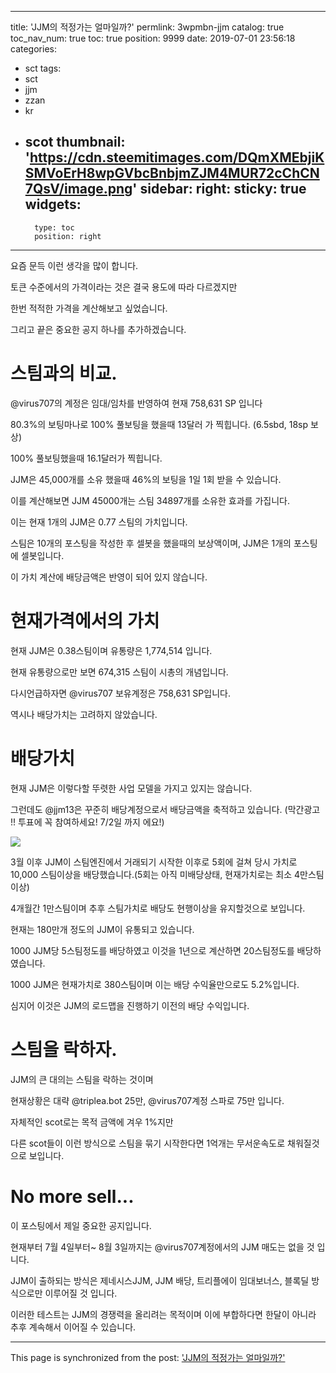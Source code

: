 
---
title: 'JJM의 적정가는 얼마일까?'
permlink: 3wpmbn-jjm
catalog: true
toc_nav_num: true
toc: true
position: 9999
date: 2019-07-01 23:56:18
categories:
- sct
tags:
- sct
- jjm
- zzan
- kr
- scot
thumbnail: 'https://cdn.steemitimages.com/DQmXMEbjiKSMVoErH8wpGVbcBnbjmZJM4MUR72cChCN7QsV/image.png'
sidebar:
    right:
        sticky: true
widgets:
    -
        type: toc
        position: right
---


요즘 문득 이런 생각을 많이 합니다.

토큰 수준에서의 가격이라는 것은 결국  용도에  따라 다르겠지만

한번 적적한 가격을 계산해보고 싶었습니다.

그리고 끝은 중요한 공지 하나를 추가하겠습니다.

# 스팀과의 비교.

@virus707의 계정은 임대/임차를 반영하여 현재 758,631 SP 입니다

80.3%의 보팅마나로 100% 풀보팅을 했을때 13달러 가 찍힙니다. (6.5sbd, 18sp 보상)

100% 풀보팅했을때 16.1달러가 찍힙니다.

JJM은 45,000개를 소유 했을때 46%의 보팅을 1일 1회 받을 수 있습니다.

이를 계산해보면 JJM 45000개는 스팀 34897개를 소유한  효과를 가집니다.

이는 현재 1개의 JJM은 0.77 스팀의 가치입니다.

스팀은 10개의 포스팅을 작성한 후 셀봇을 했을때의 보상액이며, JJM은 1개의 포스팅에 셀봇입니다.

이 가치 계산에 배당금액은 반영이 되어 있지 않습니다.

# 현재가격에서의 가치

현재 JJM은 0.38스팀이며 유통량은 1,774,514 입니다.

현재 유통량으로만 보면 674,315 스팀이 시총의 개념입니다.

다시언급하자면 @virus707 보유계정은 758,631 SP입니다.

역시나  배당가치는 고려하지 않았습니다.



# 배당가치

현재 JJM은 이렇다할 뚜렷한 사업 모델을 가지고 있지는 않습니다.

그런데도 @jjm13은 꾸준히 배당계정으로서 배당금액을 축적하고 있습니다.
(막간광고 !! 투표에 꼭 참여하세요! 7/2일 까지 에요!)

![](https://cdn.steemitimages.com/DQmXMEbjiKSMVoErH8wpGVbcBnbjmZJM4MUR72cChCN7QsV/image.png)

3월 이후 JJM이 스팀엔진에서 거래되기 시작한 이후로 5회에 걸쳐 당시 가치로 10,000 스팀이상을 배당했습니다.(5회는 아직 미배당상태, 현재가치로는 최소 4만스팀이상)

4개월간 1만스팀이며 추후 스팀가치로 배당도 현행이상을 유지할것으로 보입니다.

현재는 180만개 정도의 JJM이 유통되고 있습니다.

1000 JJM당 5스팀정도를 배당하였고 이것을 1년으로 계산하면 20스팀정도를 배당하였습니다.

1000 JJM은 현재가치로 380스팀이며  이는 배당 수익율만으로도 5.2%입니다.

심지어 이것은 JJM의 로드맵을 진행하기 이전의 배당 수익입니다.

# 스팀을 락하자.
JJM의 큰 대의는 스팀을 락하는 것이며 

현재상황은 대략 @triplea.bot 25만, @virus707계정 스파로 75만 입니다.

자체적인 scot로는 목적 금액에 겨우 1%지만

다른 scot들이 이런 방식으로 스팀을 묶기 시작한다면 1억개는 무서운속도로 채워질것으로 보입니다.

# No more sell...

이 포스팅에서 제일 중요한 공지입니다. 

현재부터 7월 4일부터~ 8월 3일까지는 @virus707계정에서의 JJM 매도는 없을 것 입니다.

JJM이 출하되는 방식은 제네시스JJM, JJM 배당, 트리플에이 임대보너스, 블록딜 방식으로만 이루어질 것 입니다.

이러한 테스트는 JJM의 경쟁력을 올리려는 목적이며 이에 부합하다면 한달이 아니라 추후 계속해서 이어질 수 있습니다.

- - -

This page is synchronized from the post: ['JJM의 적정가는 얼마일까?'](https://steemit.com/@virus707/3wpmbn-jjm)
